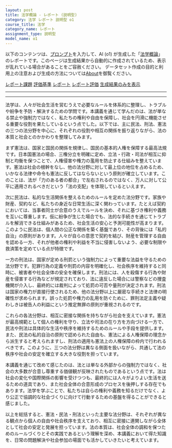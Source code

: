```yaml
---
layout: post
title: 法学概論 - レポート (説明型)
category: 法学 レポート 説明型 o1
course_title: 法学
category_name: レポート
assignment_type: 説明型
model_name: o1
---
```


以下のコンテンツは、[プロンプト](https://github.com/takedatoshiyuki/synthetic_assignments/tree/main/generated/法学/o1/prompt_レポート-説明型.md)を入力して、AI (o1) が生成した「[法学概論](/contents/法学/)」のレポートです。このページは生成結果から自動的に作成されているため、表示が乱れている場合があることをご容赦ください。
データセット作成の目的と利用上の注意および生成の方法については[About](/About)を御覧ください。

[レポート課題](../レポート課題-説明型)
[評価基準](../評価基準-説明型)
[レポート](../レポート-説明型)
[レポート評価](../レポート評価-説明型)
[生成結果のみを表示](https://github.com/takedatoshiyuki/synthetic_assignments/tree/main/generated/法学/o1/レポート-説明型.md)
  

***
***
  
法学は、人々が社会生活を営むうえで必要なルールを体系的に整理し、トラブルや紛争を予防・解決するための学問です。本講義を通じて学んだのは、法が単なる禁止や強制力ではなく、私たちの権利や自由を保障し、社会を円滑に機能させる重要な役割を果たしているという点でした。以下では、主に民法、刑法、憲法の三つの法分野を中心に、それぞれの役割や相互の関係を振り返りながら、法の本質と社会とのかかわりを整理してみます。

まず憲法は、国家と国民の関係を規律し、国民の基本的人権を保障する最高法規です。日本国憲法の場合、三権分立を明確に定め、立法・行政・司法が相互に抑制と均衡を保つことで、人権侵害や権力の濫用を防止する仕組みを整えています。憲法は社会の根幹をなし、他の法分野に対して最上位の地位を占めるため、いかなる法律や命令も憲法に反してはならないという原則が確立しています。このことは、法が「力のある者の都合」で左右されるのではなく、万人に対して公平に適用されるべきだという「法の支配」を体現しているといえます。

次に民法は、私的な生活関係を整えるためのルールを定めた法分野です。家族や財産、契約など、私たちの身近な日常生活に深く関わっています。たとえば契約においては、当事者同士が合意のうえでルールを決め、それに基づき権利や義務を互いに尊重します。仮に紛争が生じた場合でも、法的な手続きを通じてトラブルを解消できる仕組みがあるため、社会生活の安心と予測可能性が高まります。このように民法は、個人間の公正な関係を築く基盤であり、その背後には「私的自治」の原則があります。人々が自らの意思で契約を結び、財産を管理する自由を認める一方、それが他者の権利や利益を不当に侵害しないよう、必要な制限や救済策を定めている点が特徴です。

一方の刑法は、国家が定める刑罰という強制力によって重要な法益を守るための法分野です。犯罪行為の定義や刑罰の内容を明確化し、社会秩序を維持すると同時に、被害者や社会全体の安全を確保します。刑法には、人を殺傷する行為や財産を侵害する行為などが規定されており、法に違反した場合には警察などの捜査機関が介入し、最終的には裁判によって処罰の可否や量刑が決定されます。刑法は国家の権力が直接行使されるため、他の法分野以上に厳密な手続きと法律の明確性が求められます。誤った処罰や権力の乱用を防ぐために、罪刑法定主義や疑わしきは被告人の利益にという推定無罪の原則が重視されるのです。

これらの各法分野は、相互に密接な関係を持ちながら社会を支えています。憲法が最高規範として個人の権利を守り、立法や司法の在り方を方向づける一方で、民法や刑法は具体的な生活や秩序を維持するためのルールや手段を提供します。また、民法の私的自治の原則で認められた自由も、憲法による人権保障の理念から派生すると考えられますし、刑法の適用も憲法上の人権保障の枠内で行われるべきです。このように、三つの法分野は異なる側面を扱いながら、共通して法の秩序や社会の安定を確立する大きな役割を担っています。

本講義を通じて改めて感じたのは、法とは単なる外部からの強制力ではなく、社会の大多数が合意し尊重する価値観が反映されたものであるという点です。法は社会の変化や国際関係の影響を受けつつも、最終的には人々がよりよい生活を送るための道具であり、また社会全体の合意形成のプロセスを後押しする存在でもあります。法学を学ぶことで、私たちは自らの権利や義務を知るだけでなく、より公正で協調的な社会づくりに向けて行動するための基盤を得ることができると感じました。

以上を総括すると、憲法・民法・刑法といった主要な法分野は、それぞれが異なる観点から個人の自由や社会秩序を支えており、相互に密接に連関しながら全体として社会の安定と発展を担っています。法の本質は、社会全体の調和を保つためのルールづくりとその実践であるという理解を深め、本講義において得た知識を、日常の問題解決や社会参加の場面でも活かしていきたいと考えています。
